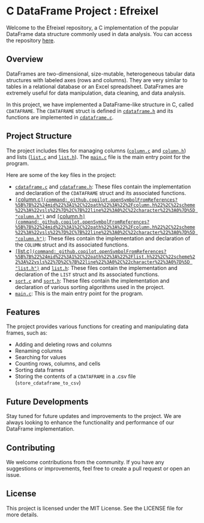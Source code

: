 # C DataFrame Project : Efreixel

Welcome to the Efreixel repository, a C implementation of the popular DataFrame data structure commonly used in data analysis. You can access the repository [here](https://github.com/AndreaCodinLife/Efreixel).

## Overview

DataFrames are two-dimensional, size-mutable, heterogeneous tabular data structures with labeled axes (rows and columns). They are very similar to tables in a relational database or an Excel spreadsheet. DataFrames are extremely useful for data manipulation, data cleaning, and data analysis.

In this project, we have implemented a DataFrame-like structure in C, called `CDATAFRAME`. The `CDATAFRAME` struct is defined in [`cdataframe.h`](command:_github.copilot.openSymbolInFile?%5B%22cdataframe.h%22%2C%22cdataframe.h%22%5D "cdataframe.h") and its functions are implemented in [`cdataframe.c`](command:_github.copilot.openSymbolInFile?%5B%22cdataframe.c%22%2C%22cdataframe.c%22%5D "cdataframe.c").

## Project Structure

The project includes files for managing columns ([`column.c`](command:_github.copilot.openSymbolInFile?%5B%22column.c%22%2C%22column.c%22%5D "column.c") and [`column.h`](command:_github.copilot.openSymbolInFile?%5B%22column.h%22%2C%22column.h%22%5D "column.h")) and lists ([`list.c`](command:_github.copilot.openSymbolInFile?%5B%22list.c%22%2C%22list.c%22%5D "list.c") and [`list.h`](command:_github.copilot.openSymbolInFile?%5B%22list.h%22%2C%22list.h%22%5D "list.h")). The [`main.c`](command:_github.copilot.openSymbolInFile?%5B%22main.c%22%2C%22main.c%22%5D "main.c") file is the main entry point for the program.

Here are some of the key files in the project:

- [``cdataframe.c``](command:_github.copilot.openRelativePath?%5B%7B%22scheme%22%3A%22vsls%22%2C%22authority%22%3A%22%22%2C%22path%22%3A%22%2Fcdataframe.c%22%2C%22query%22%3A%22%22%2C%22fragment%22%3A%22%22%7D%5D "/cdataframe.c") and [``cdataframe.h``](command:_github.copilot.openRelativePath?%5B%7B%22scheme%22%3A%22vsls%22%2C%22authority%22%3A%22%22%2C%22path%22%3A%22%2Fcdataframe.h%22%2C%22query%22%3A%22%22%2C%22fragment%22%3A%22%22%7D%5D "/cdataframe.h"): These files contain the implementation and declaration of the `CDATAFRAME` struct and its associated functions.
- [`[`column.c`](command:_github.copilot.openSymbolFromReferences?%5B%7B%22%24mid%22%3A1%2C%22path%22%3A%22%2Fcolumn.h%22%2C%22scheme%22%3A%22vsls%22%7D%2C%7B%22line%22%3A0%2C%22character%22%3A0%7D%5D "column.h")`](command:_github.copilot.openRelativePath?%5B%7B%22scheme%22%3A%22vsls%22%2C%22authority%22%3A%22%22%2C%22path%22%3A%22%2Fcolumn.c%22%2C%22query%22%3A%22%22%2C%22fragment%22%3A%22%22%7D%5D "/column.c") and [`[`column.h`](command:_github.copilot.openSymbolFromReferences?%5B%7B%22%24mid%22%3A1%2C%22path%22%3A%22%2Fcolumn.h%22%2C%22scheme%22%3A%22vsls%22%7D%2C%7B%22line%22%3A0%2C%22character%22%3A0%7D%5D "column.h")`](command:_github.copilot.openRelativePath?%5B%7B%22scheme%22%3A%22vsls%22%2C%22authority%22%3A%22%22%2C%22path%22%3A%22%2Fcolumn.h%22%2C%22query%22%3A%22%22%2C%22fragment%22%3A%22%22%7D%5D "/column.h"): These files contain the implementation and declaration of the `COLUMN` struct and its associated functions.
- [`[`list.c`](command:_github.copilot.openSymbolFromReferences?%5B%7B%22%24mid%22%3A1%2C%22path%22%3A%22%2Flist.h%22%2C%22scheme%22%3A%22vsls%22%7D%2C%7B%22line%22%3A0%2C%22character%22%3A0%7D%5D "list.h")`](command:_github.copilot.openRelativePath?%5B%7B%22scheme%22%3A%22vsls%22%2C%22authority%22%3A%22%22%2C%22path%22%3A%22%2Flist.c%22%2C%22query%22%3A%22%22%2C%22fragment%22%3A%22%22%7D%5D "/list.c") and [``list.h``](command:_github.copilot.openRelativePath?%5B%7B%22scheme%22%3A%22vsls%22%2C%22authority%22%3A%22%22%2C%22path%22%3A%22%2Flist.h%22%2C%22query%22%3A%22%22%2C%22fragment%22%3A%22%22%7D%5D "/list.h"): These files contain the implementation and declaration of the `LIST` struct and its associated functions.
- [``sort.c``](command:_github.copilot.openRelativePath?%5B%7B%22scheme%22%3A%22vsls%22%2C%22authority%22%3A%22%22%2C%22path%22%3A%22%2Fsort.c%22%2C%22query%22%3A%22%22%2C%22fragment%22%3A%22%22%7D%5D "/sort.c") and [``sort.h``](command:_github.copilot.openRelativePath?%5B%7B%22scheme%22%3A%22vsls%22%2C%22authority%22%3A%22%22%2C%22path%22%3A%22%2Fsort.h%22%2C%22query%22%3A%22%22%2C%22fragment%22%3A%22%22%7D%5D "/sort.h"): These files contain the implementation and declaration of various sorting algorithms used in the project.
- [``main.c``](command:_github.copilot.openRelativePath?%5B%7B%22scheme%22%3A%22vsls%22%2C%22authority%22%3A%22%22%2C%22path%22%3A%22%2Fmain.c%22%2C%22query%22%3A%22%22%2C%22fragment%22%3A%22%22%7D%5D "/main.c"): This is the main entry point for the program.

## Features

The project provides various functions for creating and manipulating data frames, such as:

- Adding and deleting rows and columns
- Renaming columns
- Searching for values
- Counting rows, columns, and cells
- Sorting data frames
- Storing the contents of a `CDATAFRAME` in a .csv file (`store_cdataframe_to_csv`)

## Future Developments

Stay tuned for future updates and improvements to the project. We are always looking to enhance the functionality and performance of our DataFrame implementation.

## Contributing

We welcome contributions from the community. If you have any suggestions or improvements, feel free to create a pull request or open an issue.

## License

This project is licensed under the MIT License. See the LICENSE file for more details.
